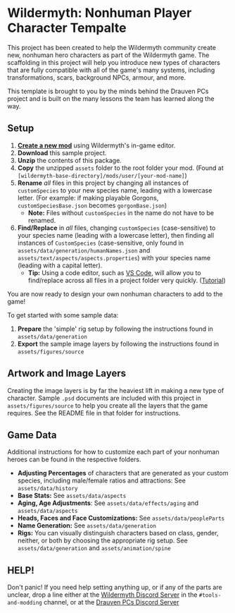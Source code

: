 # Wildermyth: Nonhuman Player Character Tempalte

This project has been created to help the Wildermyth community create new, nonhuman hero characters as part of the Wildermyth game. The scaffolding in this project will help you introduce new types of characters that are fully compatible with all of the game's many systems, including transformations, scars, background NPCs, armour, and more. 

This template is brought to you by the minds behind the Drauven PCs project and is built on the many lessons the team has learned along the way.

## Setup

1. **[Create a new mod](https://wildermyth.com/wiki/Modding_Guide)** using Wildermyth's in-game editor.
1. **Download** this sample project.
1. **Unzip** the contents of this package.
1. **Copy** the unzipped `assets` folder to the root folder your mod. (Found at `[wildermyth-base-directory]/mods/user/[your-mod-name]`)
1. **Rename** _all_ files in this project by changing all instances of `customSpecies` to your new species name, leading with a lowercase letter. (For example: if making playable Gorgons, `customSpeciesBase.json` becomes `gorgonBase.json`)
    - **Note:** Files without `customSpecies` in the name do not have to be renamed. 
1. **Find/Replace** in _all_ files, changing `customSpecies` (case-sensitive) to your species name (leading with a lowercase letter), then finding all instances of `CustomSpecies` (case-sensitive, only found in `assets/data/generation/humanNames.json` and `assets/text/aspects/aspects.properties`) with your species name (leading with a capital letter).
    - **Tip:** Using a code editor, such as [VS Code](https://code.visualstudio.com/download), will allow you to find/replace across all files in a project folder very quickly. ([Tutorial](https://stackoverflow.com/questions/37346481/how-do-i-find-and-replace-all-occurrences-in-all-files-in-visual-studio-code))

You are now ready to design your own nonhuman characters to add to the game!

To get started with some sample data:

1. **Prepare** the 'simple' rig setup by following the instructions found in `assets/data/generation`
1. **Export** the sample image layers by following the instructions found in `assets/figures/source`

## Artwork and Image Layers

Creating the image layers is by far the heaviest lift in making a new type of character. Sample `.psd` documents are included with this project in `assets/figures/source` to help you create all the layers that the game requires. See the README file in that folder for instructions.

## Game Data

Additional instructions for how to customize each part of your nonhuman heroes can be found in the respective folders.

* **Adjusting Percentages** of characters that are generated as your custom species, including male/female ratios and attractions: See `assets/data/history`
* **Base Stats:** See `assets/data/aspects`
* **Aging, Age Adjustments**: See `assets/data/effects/aging` and `assets/data/aspects`
* **Heads, Faces and Face Customizations:** See `assets/data/peopleParts`
* **Name Generation:** See `assets/data/generation`
* **Rigs:** You can visually distinguish characters based on class, gender, neither, or both by choosing the appropriate rig setup. See `assets/data/generation` and `assets/animation/spine`

## HELP!

Don't panic! If you need help setting anything up, or if any of the parts are unclear, drop a line either at the [Wildermyth Discord Server](https://discord.gg/ZQcmPtf) in the `#tools-and-modding` channel, or at the [Drauven PCs Discord Server](https://discord.gg/uftGyUa8GS)

